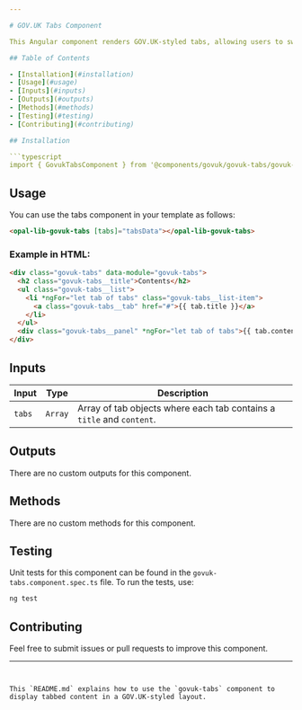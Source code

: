 ```yaml
---

# GOV.UK Tabs Component

This Angular component renders GOV.UK-styled tabs, allowing users to switch between different sections of content.

## Table of Contents

- [Installation](#installation)
- [Usage](#usage)
- [Inputs](#inputs)
- [Outputs](#outputs)
- [Methods](#methods)
- [Testing](#testing)
- [Contributing](#contributing)

## Installation

```typescript
import { GovukTabsComponent } from '@components/govuk/govuk-tabs/govuk-tabs.component';
```

## Usage

You can use the tabs component in your template as follows:

```html
<opal-lib-govuk-tabs [tabs]="tabsData"></opal-lib-govuk-tabs>
```

### Example in HTML:

```html
<div class="govuk-tabs" data-module="govuk-tabs">
  <h2 class="govuk-tabs__title">Contents</h2>
  <ul class="govuk-tabs__list">
    <li *ngFor="let tab of tabs" class="govuk-tabs__list-item">
      <a class="govuk-tabs__tab" href="#">{{ tab.title }}</a>
    </li>
  </ul>
  <div class="govuk-tabs__panel" *ngFor="let tab of tabs">{{ tab.content }}</div>
</div>
```

## Inputs

| Input  | Type    | Description                                                           |
| ------ | ------- | --------------------------------------------------------------------- |
| `tabs` | `Array` | Array of tab objects where each tab contains a `title` and `content`. |

## Outputs

There are no custom outputs for this component.

## Methods

There are no custom methods for this component.

## Testing

Unit tests for this component can be found in the `govuk-tabs.component.spec.ts` file. To run the tests, use:

```bash
ng test
```

## Contributing

Feel free to submit issues or pull requests to improve this component.

---
```


This `README.md` explains how to use the `govuk-tabs` component to display tabbed content in a GOV.UK-styled layout.
